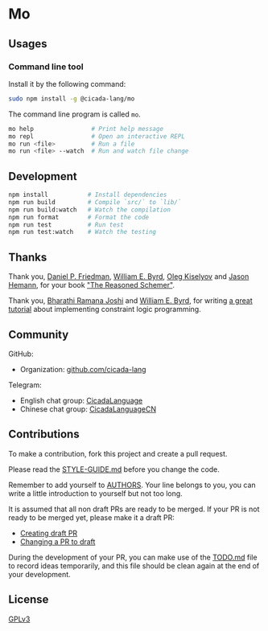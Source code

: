 # Mo

## Usages

### Command line tool

Install it by the following command:

```sh
sudo npm install -g @cicada-lang/mo
```

The command line program is called `mo`.

```sh
mo help                # Print help message
mo repl                # Open an interactive REPL
mo run <file>          # Run a file
mo run <file> --watch  # Run and watch file change
```

## Development

```sh
npm install           # Install dependencies
npm run build         # Compile `src/` to `lib/`
npm run build:watch   # Watch the compilation
npm run format        # Format the code
npm run test          # Run test
npm run test:watch    # Watch the testing
```

## Thanks

Thank you, [Daniel P. Friedman](https://www.cs.indiana.edu/~dfried), [William E. Byrd](http://webyrd.net), [Oleg Kiselyov](https://okmij.org/ftp/) and [Jason Hemann](https://jasonhemann.github.io/),
for your book ["The Reasoned Schemer"](https://mitpress.mit.edu/9780262535519/the-reasoned-schemer/).

Thank you, [Bharathi Ramana Joshi](https://bharathi.xyz/) and [William E. Byrd](http://webyrd.net),
for writing [a great tutorial](docs/papers/an-annotated-implementation-of-minikanren-with-constraints.pdf) about implementing constraint logic programming.

## Community

GitHub:

- Organization: [github.com/cicada-lang](https://github.com/cicada-lang)

Telegram:

- English chat group: [CicadaLanguage](https://t.me/CicadaLanguage)
- Chinese chat group: [CicadaLanguageCN](https://t.me/CicadaLanguageCN)

## Contributions

To make a contribution, fork this project and create a pull request.

Please read the [STYLE-GUIDE.md](STYLE-GUIDE.md) before you change the code.

Remember to add yourself to [AUTHORS](AUTHORS).
Your line belongs to you, you can write a little
introduction to yourself but not too long.

It is assumed that all non draft PRs are ready to be merged.
If your PR is not ready to be merged yet, please make it a draft PR:

- [Creating draft PR](https://github.blog/2019-02-14-introducing-draft-pull-requests)
- [Changing a PR to draft](https://docs.github.com/en/pull-requests/collaborating-with-pull-requests/proposing-changes-to-your-work-with-pull-requests/changing-the-stage-of-a-pull-request)

During the development of your PR, you can make use of
the [TODO.md](TODO.md) file to record ideas temporarily,
and this file should be clean again at the end of your development.

## License

[GPLv3](LICENSE)
